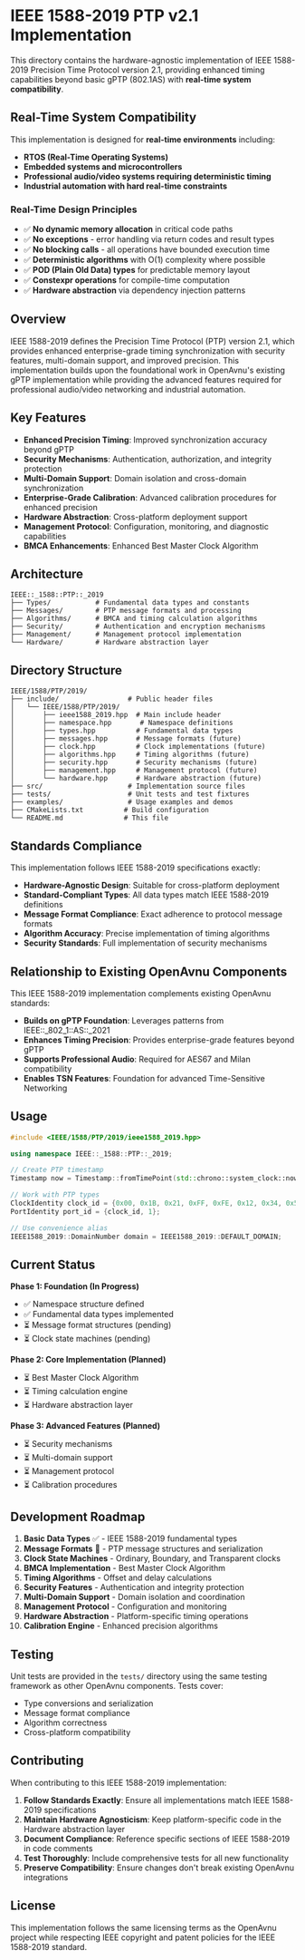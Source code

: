 # IEEE 1588-2019 PTP v2.1 Implementation

This directory contains the hardware-agnostic implementation of IEEE 1588-2019 Precision Time Protocol version 2.1, providing enhanced timing capabilities beyond basic gPTP (802.1AS) with **real-time system compatibility**.

## Real-Time System Compatibility

This implementation is designed for **real-time environments** including:
- **RTOS (Real-Time Operating Systems)**
- **Embedded systems and microcontrollers** 
- **Professional audio/video systems requiring deterministic timing**
- **Industrial automation with hard real-time constraints**

### Real-Time Design Principles
- ✅ **No dynamic memory allocation** in critical code paths
- ✅ **No exceptions** - error handling via return codes and result types  
- ✅ **No blocking calls** - all operations have bounded execution time
- ✅ **Deterministic algorithms** with O(1) complexity where possible
- ✅ **POD (Plain Old Data) types** for predictable memory layout
- ✅ **Constexpr operations** for compile-time computation
- ✅ **Hardware abstraction** via dependency injection patterns

## Overview

IEEE 1588-2019 defines the Precision Time Protocol (PTP) version 2.1, which provides enhanced enterprise-grade timing synchronization with security features, multi-domain support, and improved precision. This implementation builds upon the foundational work in OpenAvnu's existing gPTP implementation while providing the advanced features required for professional audio/video networking and industrial automation.

## Key Features

- **Enhanced Precision Timing**: Improved synchronization accuracy beyond gPTP
- **Security Mechanisms**: Authentication, authorization, and integrity protection
- **Multi-Domain Support**: Domain isolation and cross-domain synchronization
- **Enterprise-Grade Calibration**: Advanced calibration procedures for enhanced precision
- **Hardware Abstraction**: Cross-platform deployment support
- **Management Protocol**: Configuration, monitoring, and diagnostic capabilities
- **BMCA Enhancements**: Enhanced Best Master Clock Algorithm

## Architecture

```
IEEE::_1588::PTP::_2019
├── Types/           # Fundamental data types and constants
├── Messages/        # PTP message formats and processing
├── Algorithms/      # BMCA and timing calculation algorithms  
├── Security/        # Authentication and encryption mechanisms
├── Management/      # Management protocol implementation
└── Hardware/        # Hardware abstraction layer
```

## Directory Structure

```
IEEE/1588/PTP/2019/
├── include/                 # Public header files
│   └── IEEE/1588/PTP/2019/
│       ├── ieee1588_2019.hpp  # Main include header
│       ├── namespace.hpp       # Namespace definitions
│       ├── types.hpp          # Fundamental data types
│       ├── messages.hpp       # Message formats (future)
│       ├── clock.hpp          # Clock implementations (future)
│       ├── algorithms.hpp     # Timing algorithms (future)
│       ├── security.hpp       # Security mechanisms (future)
│       ├── management.hpp     # Management protocol (future)
│       └── hardware.hpp       # Hardware abstraction (future)
├── src/                     # Implementation source files
├── tests/                   # Unit tests and test fixtures
├── examples/                # Usage examples and demos
├── CMakeLists.txt          # Build configuration
└── README.md               # This file
```

## Standards Compliance

This implementation follows IEEE 1588-2019 specifications exactly:

- **Hardware-Agnostic Design**: Suitable for cross-platform deployment
- **Standard-Compliant Types**: All data types match IEEE 1588-2019 definitions
- **Message Format Compliance**: Exact adherence to protocol message formats
- **Algorithm Accuracy**: Precise implementation of timing algorithms
- **Security Standards**: Full implementation of security mechanisms

## Relationship to Existing OpenAvnu Components

This IEEE 1588-2019 implementation complements existing OpenAvnu standards:

- **Builds on gPTP Foundation**: Leverages patterns from IEEE::_802_1::AS::_2021
- **Enhances Timing Precision**: Provides enterprise-grade features beyond gPTP
- **Supports Professional Audio**: Required for AES67 and Milan compatibility
- **Enables TSN Features**: Foundation for advanced Time-Sensitive Networking

## Usage

```cpp
#include <IEEE/1588/PTP/2019/ieee1588_2019.hpp>

using namespace IEEE::_1588::PTP::_2019;

// Create PTP timestamp
Timestamp now = Timestamp::fromTimePoint(std::chrono::system_clock::now());

// Work with PTP types
ClockIdentity clock_id = {0x00, 0x1B, 0x21, 0xFF, 0xFE, 0x12, 0x34, 0x56};
PortIdentity port_id = {clock_id, 1};

// Use convenience alias
IEEE1588_2019::DomainNumber domain = IEEE1588_2019::DEFAULT_DOMAIN;
```

## Current Status

**Phase 1: Foundation (In Progress)**
- ✅ Namespace structure defined
- ✅ Fundamental data types implemented
- ⏳ Message format structures (pending)
- ⏳ Clock state machines (pending)

**Phase 2: Core Implementation (Planned)**
- ⏳ Best Master Clock Algorithm
- ⏳ Timing calculation engine
- ⏳ Hardware abstraction layer

**Phase 3: Advanced Features (Planned)** 
- ⏳ Security mechanisms
- ⏳ Multi-domain support
- ⏳ Management protocol
- ⏳ Calibration procedures

## Development Roadmap

1. **Basic Data Types** ✅ - IEEE 1588-2019 fundamental types
2. **Message Formats** 🔄 - PTP message structures and serialization
3. **Clock State Machines** - Ordinary, Boundary, and Transparent clocks
4. **BMCA Implementation** - Best Master Clock Algorithm
5. **Timing Algorithms** - Offset and delay calculations
6. **Security Features** - Authentication and integrity protection
7. **Multi-Domain Support** - Domain isolation and coordination
8. **Management Protocol** - Configuration and monitoring
9. **Hardware Abstraction** - Platform-specific timing operations
10. **Calibration Engine** - Enhanced precision algorithms

## Testing

Unit tests are provided in the `tests/` directory using the same testing framework as other OpenAvnu components. Tests cover:

- Type conversions and serialization
- Message format compliance
- Algorithm correctness
- Cross-platform compatibility

## Contributing

When contributing to this IEEE 1588-2019 implementation:

1. **Follow Standards Exactly**: Ensure all implementations match IEEE 1588-2019 specifications
2. **Maintain Hardware Agnosticism**: Keep platform-specific code in the Hardware abstraction layer
3. **Document Compliance**: Reference specific sections of IEEE 1588-2019 in code comments
4. **Test Thoroughly**: Include comprehensive tests for all new functionality
5. **Preserve Compatibility**: Ensure changes don't break existing OpenAvnu integrations

## License

This implementation follows the same licensing terms as the OpenAvnu project while respecting IEEE copyright and patent policies for the IEEE 1588-2019 standard.